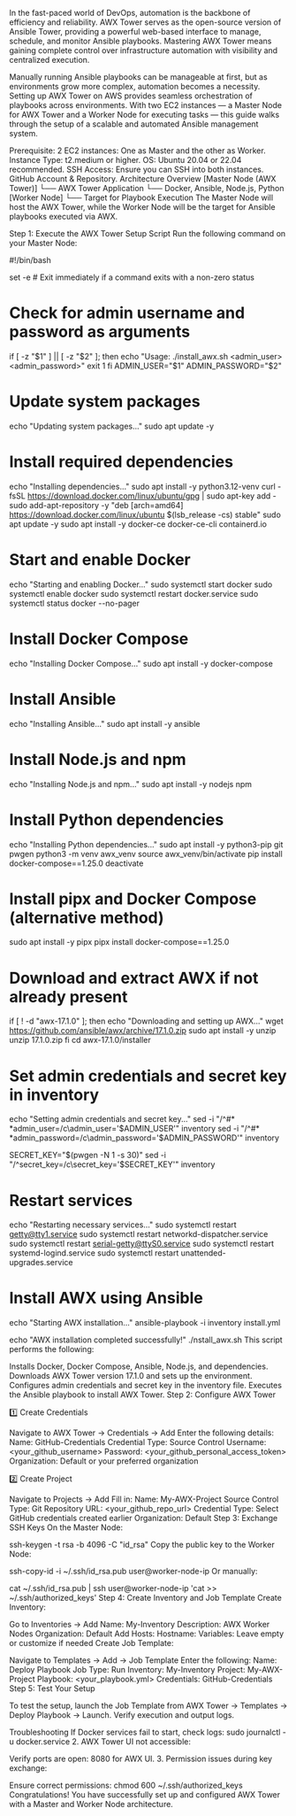 In the fast-paced world of DevOps, automation is the backbone of efficiency and reliability. AWX Tower serves as the open-source version of Ansible Tower, providing a powerful web-based interface to manage, schedule, and monitor Ansible playbooks. Mastering AWX Tower means gaining complete control over infrastructure automation with visibility and centralized execution.

Manually running Ansible playbooks can be manageable at first, but as environments grow more complex, automation becomes a necessity. Setting up AWX Tower on AWS provides seamless orchestration of playbooks across environments. With two EC2 instances — a Master Node for AWX Tower and a Worker Node for executing tasks — this guide walks through the setup of a scalable and automated Ansible management system.

Prerequisite:
2 EC2 instances: One as Master and the other as Worker.
Instance Type: t2.medium or higher.
OS: Ubuntu 20.04 or 22.04 recommended.
SSH Access: Ensure you can SSH into both instances.
GitHub Account & Repository.
Architecture Overview
[Master Node (AWX Tower)]
    └── AWX Tower Application
    └── Docker, Ansible, Node.js, Python
[Worker Node]
    └── Target for Playbook Execution
The Master Node will host the AWX Tower, while the Worker Node will be the target for Ansible playbooks executed via AWX.

Step 1: Execute the AWX Tower Setup Script
Run the following command on your Master Node:

#!/bin/bash

set -e  # Exit immediately if a command exits with a non-zero status

# Check for admin username and password as arguments
if [ -z "$1" ] || [ -z "$2" ]; then
    echo "Usage: ./install_awx.sh <admin_user> <admin_password>"
    exit 1
fi
ADMIN_USER="$1"
ADMIN_PASSWORD="$2"

# Update system packages
echo "Updating system packages..."
sudo apt update -y

# Install required dependencies
echo "Installing dependencies..."
sudo apt install -y python3.12-venv
curl -fsSL https://download.docker.com/linux/ubuntu/gpg | sudo apt-key add -
sudo add-apt-repository -y "deb [arch=amd64] https://download.docker.com/linux/ubuntu $(lsb_release -cs) stable"
sudo apt update -y
sudo apt install -y docker-ce docker-ce-cli containerd.io

# Start and enable Docker
echo "Starting and enabling Docker..."
sudo systemctl start docker
sudo systemctl enable docker
sudo systemctl restart docker.service
sudo systemctl status docker --no-pager

# Install Docker Compose
echo "Installing Docker Compose..."
sudo apt install -y docker-compose

# Install Ansible
echo "Installing Ansible..."
sudo apt install -y ansible

# Install Node.js and npm
echo "Installing Node.js and npm..."
sudo apt install -y nodejs npm

# Install Python dependencies
echo "Installing Python dependencies..."
sudo apt install -y python3-pip git pwgen
python3 -m venv awx_venv
source awx_venv/bin/activate
pip install docker-compose==1.25.0
deactivate

# Install pipx and Docker Compose (alternative method)
sudo apt install -y pipx
pipx install docker-compose==1.25.0

# Download and extract AWX if not already present
if [ ! -d "awx-17.1.0" ]; then
    echo "Downloading and setting up AWX..."
    wget https://github.com/ansible/awx/archive/17.1.0.zip
    sudo apt install -y unzip
    unzip 17.1.0.zip
fi
cd awx-17.1.0/installer

# Set admin credentials and secret key in inventory
echo "Setting admin credentials and secret key..."
sed -i "/^#* *admin_user=/c\admin_user='$ADMIN_USER'" inventory
sed -i "/^#* *admin_password=/c\admin_password='$ADMIN_PASSWORD'" inventory

SECRET_KEY="$(pwgen -N 1 -s 30)"
sed -i "/^secret_key=/c\secret_key='$SECRET_KEY'" inventory

# Restart services
echo "Restarting necessary services..."
sudo systemctl restart getty@tty1.service
sudo systemctl restart networkd-dispatcher.service
sudo systemctl restart serial-getty@ttyS0.service
sudo systemctl restart systemd-logind.service
sudo systemctl restart unattended-upgrades.service

# Install AWX using Ansible
echo "Starting AWX installation..."
ansible-playbook -i inventory install.yml

echo "AWX installation completed successfully!"
./nstall_awx.sh <admin> <mysecurepassword>
This script performs the following:

Installs Docker, Docker Compose, Ansible, Node.js, and dependencies.
Downloads AWX Tower version 17.1.0 and sets up the environment.
Configures admin credentials and secret key in the inventory file.
Executes the Ansible playbook to install AWX Tower.
Step 2: Configure AWX Tower


1️⃣ Create Credentials

Navigate to AWX Tower → Credentials → Add
Enter the following details:
Name: GitHub-Credentials
Credential Type: Source Control
Username: <your_github_username>
Password: <your_github_personal_access_token>
Organization: Default or your preferred organization


2️⃣ Create Project

Navigate to Projects → Add
Fill in:
Name: My-AWX-Project
Source Control Type: Git
Repository URL: <your_github_repo_url>
Credential Type: Select GitHub credentials created earlier
Organization: Default
Step 3: Exchange SSH Keys
On the Master Node:

ssh-keygen -t rsa -b 4096 -C "id_rsa"
Copy the public key to the Worker Node:

ssh-copy-id -i ~/.ssh/id_rsa.pub user@worker-node-ip
Or manually:

cat ~/.ssh/id_rsa.pub | ssh user@worker-node-ip 'cat >> ~/.ssh/authorized_keys'
Step 4: Create Inventory and Job Template
Create Inventory:

Go to Inventories → Add
Name: My-Inventory
Description: AWX Worker Nodes
Organization: Default
Add Hosts:
Hostname: <worker-node-ip>
Variables: Leave empty or customize if needed
Create Job Template:

Navigate to Templates → Add → Job Template
Enter the following:
Name: Deploy Playbook
Job Type: Run
Inventory: My-Inventory
Project: My-AWX-Project
Playbook: <your_playbook.yml>
Credentials: GitHub-Credentials
Step 5: Test Your Setup

To test the setup, launch the Job Template from AWX Tower → Templates → Deploy Playbook → Launch. Verify execution and output logs.

Troubleshooting
If Docker services fail to start, check logs:
sudo journalctl -u docker.service
2. AWX Tower UI not accessible:

Verify ports are open: 8080 for AWX UI.
3. Permission issues during key exchange:

Ensure correct permissions:
chmod 600 ~/.ssh/authorized_keys
Congratulations! You have successfully set up and configured AWX Tower with a Master and Worker Node architecture.

